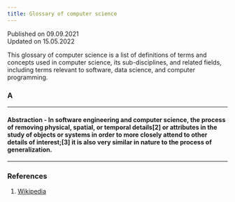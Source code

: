 ```yaml
---
title: Glossary of computer science 
---
```

Published on 09.09.2021  
Updated on 15.05.2022

This glossary of computer science is a list of definitions of terms and concepts used in computer science, its sub-disciplines, and related fields, including terms relevant to software, data science, and computer programming.


### A
---
#### Abstraction - In software engineering and computer science, the process of removing physical, spatial, or temporal details[2] or attributes in the study of objects or systems in order to more closely attend to other details of interest;[3] it is also very similar in nature to the process of generalization.
---


### References

1. [Wikipedia](https://en.wikipedia.org/wiki)
